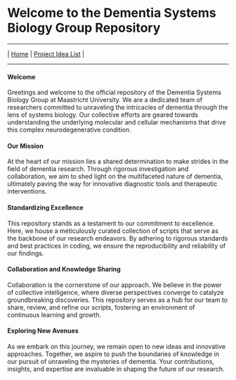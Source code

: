 # Welcome to the Dementia Systems Biology Group Repository
---

| [Home](https://github.com/Dementia-Systems-Biology/)
| [Project Idea List](https://github.com/Dementia-Systems-Biology/.github/blob/main/Projects/Project_ideas_list.md) | 

---


#### Welcome

Greetings and welcome to the official repository of the Dementia Systems Biology Group at Maastricht University. We are a dedicated team of researchers committed to unraveling the intricacies of dementia through the lens of systems biology. Our collective efforts are geared towards understanding the underlying molecular and cellular mechanisms that drive this complex neurodegenerative condition.

#### Our Mission

At the heart of our mission lies a shared determination to make strides in the field of dementia research. Through rigorous investigation and collaboration, we aim to shed light on the multifaceted nature of dementia, ultimately paving the way for innovative diagnostic tools and therapeutic interventions.

#### Standardizing Excellence

This repository stands as a testament to our commitment to excellence. Here, we house a meticulously curated collection of scripts that serve as the backbone of our research endeavors. By adhering to rigorous standards and best practices in coding, we ensure the reproducibility and reliability of our findings.

#### Collaboration and Knowledge Sharing

Collaboration is the cornerstone of our approach. We believe in the power of collective intelligence, where diverse perspectives converge to catalyze groundbreaking discoveries. This repository serves as a hub for our team to share, review, and refine our scripts, fostering an environment of continuous learning and growth.

#### Exploring New Avenues

As we embark on this journey, we remain open to new ideas and innovative approaches. Together, we aspire to push the boundaries of knowledge in our pursuit of unraveling the mysteries of dementia. Your contributions, insights, and expertise are invaluable in shaping the future of our research.

